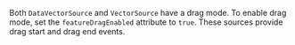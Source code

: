Both `DataVectorSource` and `VectorSource` have a drag mode. To enable drag mode, set the `featureDragEnabled` attribute to `true`. These sources provide drag start and drag end events.
